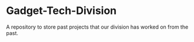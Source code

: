 # Gadget-Tech-Division
A repository to store past projects that our division has worked on from the past.
